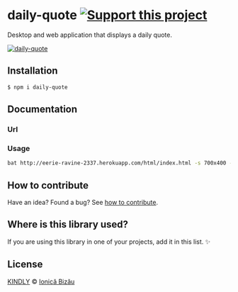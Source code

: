 # daily-quote [![Support this project][donate-now]][paypal-donations]

Desktop and web application that displays a daily quote.

[![daily-quote](http://i.imgur.com/X06sM7J.png)](#)

## Installation

```sh
$ npm i daily-quote
```

## Documentation

### Url

### Usage
```sh
bat http://eerie-ravine-2337.herokuapp.com/html/index.html -s 700x400 -u -b MOST
```

## How to contribute
Have an idea? Found a bug? See [how to contribute][contributing].

## Where is this library used?
If you are using this library in one of your projects, add it in this list. :sparkles:

## License

[KINDLY][license] © [Ionică Bizău][website]

[license]: http://ionicabizau.github.io/kindly-license/?author=Ionic%C4%83%20Biz%C4%83u%20%3Cbizauionica@gmail.com%3E&year=2013

[website]: http://ionicabizau.net
[paypal-donations]: https://www.paypal.com/cgi-bin/webscr?cmd=_s-xclick&hosted_button_id=RVXDDLKKLQRJW
[donate-now]: http://i.imgur.com/6cMbHOC.png

[contributing]: /CONTRIBUTING.md
[docs]: /DOCUMENTATION.md